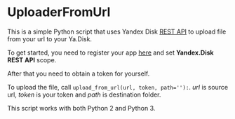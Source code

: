 # UploaderFromUrl

This is a simple Python script that uses Yandex Disk [REST API](https://tech.yandex.com/disk/rest/) to upload file from your url to your Ya.Disk.

To get started, you need to register your app [here](https://oauth.yandex.com/client/new) and set **Yandex.Disk REST API** scope.

After that you need to obtain a token for yourself.

To upload the file, call ```upload_from_url(url, token, path=''):```. *url* is source url, *token* is your token and *path* is destination folder.

This script works with both Python 2 and Python 3.

